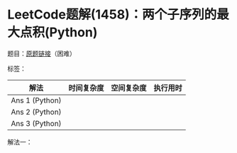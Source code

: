 # LeetCode题解(1458)：两个子序列的最大点积(Python)

题目：[原题链接](https://leetcode-cn.com/problems/max-dot-product-of-two-subsequences/)（困难）

标签：

| 解法           | 时间复杂度 | 空间复杂度 | 执行用时 |
| -------------- | ---------- | ---------- | -------- |
| Ans 1 (Python) |            |            |          |
| Ans 2 (Python) |            |            |          |
| Ans 3 (Python) |            |            |          |

解法一：

